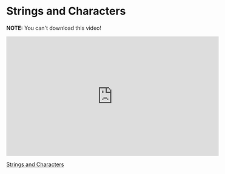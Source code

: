 # Strings and Characters

**NOTE:** You can't download this video!

<iframe width="560" height="315" src="https://www.youtube.com/embed/Q-OwMSggiiY?rel=0&modestbranding=1" frameborder="0" allowfullscreen></iframe><p><a href="https://www.youtube.com/watch?v=Q-OwMSggiiY">Strings and Characters</a></p>



